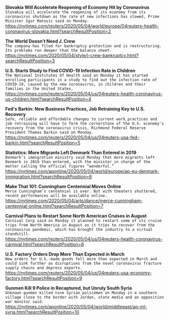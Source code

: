 **Slovakia Will Accelerate Reopening of Economy Hit by Coronavirus**\
`Slovakia will accelerate the reopening of its economy from its coronavirus shutdown as the rate of new infections has slowed, Prime Minister Igor Matovic said on Monday.`\
https://nytimes.com/reuters/2020/05/04/world/europe/04reuters-health-coronavirus-slovakia.html?searchResultPosition=2

**The World Doesn’t Need J. Crew**\
`The company has filed for bankruptcy protection and is restructuring. Its problems run deeper than the balance sheet.`\
https://nytimes.com/2020/05/04/style/j-crew-bankruptcy.html?searchResultPosition=3

**U.S. Starts Study to Find COVID-19 Infection Rate in Children**\
`The National Institutes Of Health said on Monday it has started enrolling participants in a study to find out the infection rate of COVID-19, caused by the new coronavirus, in children and their families in the United States.`\
https://nytimes.com/reuters/2020/05/04/us/04reuters-health-coronavirus-us-children.html?searchResultPosition=4

**Fed's Barkin: New Business Practices, Job Retraining Key to U.S. Recovery**\
`Safe, reliable and affordable changes to current work practices and job retraining will have to form the cornerstone of the U.S. economy's recovery from the coronavirus crisis, Richmond Federal Reserve President Thomas Barkin said on Monday.`\
https://nytimes.com/reuters/2020/05/04/us/04reuters-usa-fed-barkin.html?searchResultPosition=5

**Statistics: More Migrants Left Denmark Than Entered in 2019**\
`Denmark’s immigration ministry said Monday that more migrants left Denmark in 2019 than entered, with the minister in charge of the matter calling the official figures “wonderful.” `\
https://nytimes.com/aponline/2020/05/04/world/europe/ap-eu-denmark-immigration.html?searchResultPosition=6

**Make That 101: Cunningham Centennial Moves Online**\
`Merce Cunningham’s centennial is over. But with theaters shuttered, recent performances will be available online.`\
https://nytimes.com/2020/05/04/arts/dance/merce-cunningham-centennial-online.html?searchResultPosition=7

**Carnival Plans to Restart Some North American Cruises in August**\
`Carnival Corp said on Monday it planned to restart some of its cruise trips from North America in August as it tries to recover from the coronavirus pandemic, which has brought the industry to a virtual standstill.`\
https://nytimes.com/reuters/2020/05/04/us/04reuters-health-coronavirus-carnival.html?searchResultPosition=8

**U.S. Factory Orders Drop More Than Expected in March**\
`New orders for U.S.-made goods fell more than expected in March and could sink further as disruptions from the novel coronavirus fracture supply chains and depress exports.`\
https://nytimes.com/reuters/2020/05/04/us/04reuters-usa-economy-factory.html?searchResultPosition=9

**Gunmen Kill 9 Police in Recaptured, but Unruly South Syria**\
`Unknown gunmen killed nine Syrian policemen on Monday in a southern village close to the border with Jordan, state media and an opposition war monitor said.`\
https://nytimes.com/aponline/2020/05/04/world/middleeast/ap-ml-syria.html?searchResultPosition=10

